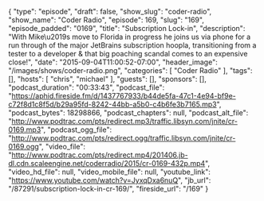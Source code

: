 {
  "type": "episode",
  "draft": false,
  "show_slug": "coder-radio",
  "show_name": "Coder Radio",
  "episode": 169,
  "slug": "169",
  "episode_padded": "0169",
  "title": "Subscription Lock-in",
  "description": "With Mike\u2019s move to Florida in progress he joins us via phone for a run through of the major JetBrains subscription hoopla, transitioning from a tester to a developer & that big poaching scandal comes to an expensive close!",
  "date": "2015-09-04T11:00:52-07:00",
  "header_image": "/images/shows/coder-radio.png",
  "categories": [
    "Coder Radio"
  ],
  "tags": [],
  "hosts": [
    "chris",
    "michael"
  ],
  "guests": [],
  "sponsors": [],
  "podcast_duration": "00:33:43",
  "podcast_file": "https://aphid.fireside.fm/d/1437767933/b44de5fa-47c1-4e94-bf9e-c72f8d1c8f5d/b29a95fd-8242-44bb-a5b0-c4b6fe3b7165.mp3",
  "podcast_bytes": 18298866,
  "podcast_chapters": null,
  "podcast_alt_file": "http://www.podtrac.com/pts/redirect.mp3/traffic.libsyn.com/jnite/cr-0169.mp3",
  "podcast_ogg_file": "http://www.podtrac.com/pts/redirect.ogg/traffic.libsyn.com/jnite/cr-0169.ogg",
  "video_file": "http://www.podtrac.com/pts/redirect.mp4/201406.jb-dl.cdn.scaleengine.net/coderradio/2015/cr-0169-432p.mp4",
  "video_hd_file": null,
  "video_mobile_file": null,
  "youtube_link": "https://www.youtube.com/watch?v=JyxqDxa6nuQ",
  "jb_url": "/87291/subscription-lock-in-cr-169/",
  "fireside_url": "/169"
}

